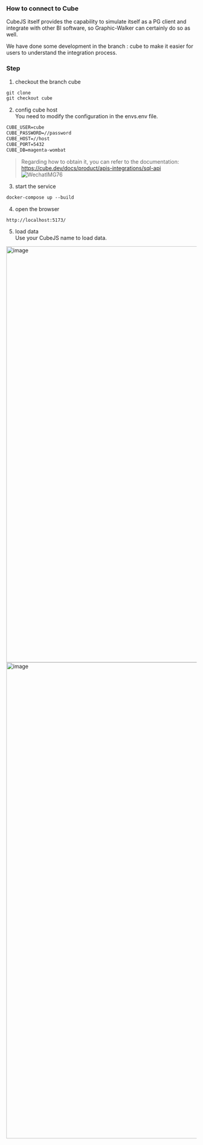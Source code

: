 

### How to connect to Cube

CubeJS itself provides the capability to simulate itself as a PG client and integrate with other BI software, so Graphic-Walker can certainly do so as well.

We have done some development in the branch : cube to make it easier for users to understand the integration process.

### Step
1. checkout the branch cube
```dockerfile
git clone 
git checkout cube
```

2. config  cube host  
    You need to modify the configuration in the envs.env file.
```dockerfile
CUBE_USER=cube
CUBE_PASSWORD=//password
CUBE_HOST=//host
CUBE_PORT=5432
CUBE_DB=magenta-wombat
```
> Regarding how to obtain it, you can refer to the documentation: https://cube.dev/docs/product/apis-integrations/sql-api
![WechatIMG76](https://github.com/Kanaries/graphic-walker-integration-example/assets/19528375/db1a245a-2654-4fab-b2dc-8a20fa410863)

3. start the service
```dockerfile
docker-compose up --build
```

4. open the browser
```dockerfile
http://localhost:5173/
```

5. load data  
Use your CubeJS name to load data.
<img width="1098" alt="image" src="https://github.com/Kanaries/graphic-walker-integration-example/assets/19528375/4c4211b2-ac65-441f-837b-19ffad6b5b9a">
<img width="1257" alt="image" src="https://github.com/Kanaries/graphic-walker-integration-example/assets/19528375/ec0702bb-de14-4cd3-a830-616def781982">

